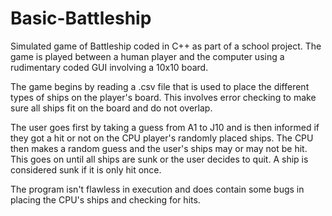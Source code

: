 # Basic-Battleship
Simulated game of Battleship coded in C++ as part of a school project.
The game is played between a human player and the computer using a rudimentary coded GUI involving a 10x10 board.

The game begins by reading a .csv file that is used to place the different types of ships on the player's board. This involves
error checking to make sure all ships fit on the board and do not overlap. 

The user goes first by taking a guess from A1 to J10 and is then informed if they got a hit or not on the CPU player's randomly
placed ships. The CPU then makes a random guess and the user's ships may or may not be hit. This goes on until all ships are sunk
or the user decides to quit. A ship is considered sunk if it is only hit once.

The program isn't flawless in execution and does contain some bugs in placing the CPU's ships and checking for hits.
